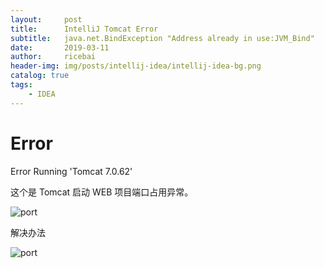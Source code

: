 ```yaml
---
layout:     post
title:      IntelliJ Tomcat Error
subtitle:   java.net.BindException "Address already in use:JVM_Bind"
date:       2019-03-11
author:     ricebai
header-img: img/posts/intellij-idea/intellij-idea-bg.png
catalog: true
tags:
    - IDEA
---
```

# Error 

Error Running 'Tomcat 7.0.62'

这个是 Tomcat 启动 WEB 项目端口占用异常。

![port](https://ricebai.github.io/img/posts/intellij-idea/port1.jpg)

解决办法

![port](https://ricebai.github.io/img/posts/intellij-idea/port2.jpg)


